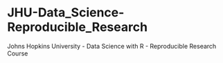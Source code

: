 # JHU-Data_Science-Reproducible_Research
Johns Hopkins University - Data Science with R - Reproducible Research Course
